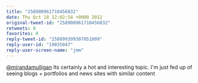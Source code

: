 ```yaml
---
title: "258900961710456832"
date: Thu Oct 18 12:02:54 +0000 2012
original-tweet-id: "258900961710456832"
retweets: 0
favorites: 0
reply-tweet-id: "258899399307051009"
reply-user-id: "19035047"
reply-user-screen-name: "jmm"
---
```

<a href="https://twitter.com/mirandamulligan">@mirandamulligan</a> Its certainly a hot and interesting topic. I'm just fed up of seeing blogs + portfolios and news sites with similar content
